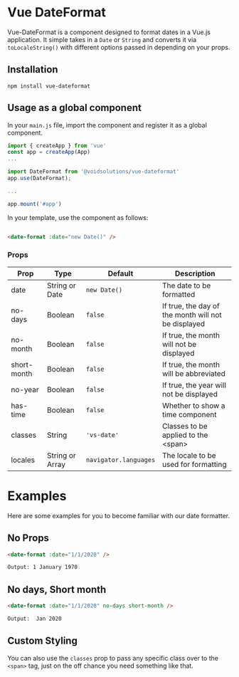 # Vue DateFormat

Vue-DateFormat is a component designed to format dates in a Vue.js application. It simple takes in a `Date` or `String` and converts it via `toLocaleString()` with different options passed in depending on your props.

## Installation

```npm install vue-dateformat```

## Usage as a global component

In your ```main.js``` file, import the component and register it as a global component.

```javascript
import { createApp } from 'vue'
const app = createApp(App)
...

import DateFormat from '@voidsolutions/vue-dateformat'
app.use(DateFormat);

...

app.mount('#app')
```

In your template, use the component as follows:

```html

<date-format :date="new Date()" />

```

### Props

| Prop        | Type           | Default               | Description                                         |
| ----------- | -------------- | --------------------- | --------------------------------------------------- |
| date        | String or Date | `new Date()`          | The date to be formatted                            |
| no-days     | Boolean        | `false`               | If true, the day of the month will not be displayed |
| no-month    | Boolean        | `false`               | If true, the month will not be displayed            |
| short-month | Boolean        | `false`               | If true, the month will be abbreviated              |
| no-year     | Boolean        | `false`               | If true, the year will not be displayed             |
| has-time    | Boolean        | `false`               | Whether to show a time component                    |
| classes     | String         | `'vs-date'`           | Classes to be applied to the \<span>                |
| locales     | String or Array| `navigator.languages` | The locale to be used for formatting                |

# Examples
Here are some examples for you to become familiar with our date formatter.
## No Props
    
```html
<date-format :date="1/1/2020" />

Output: 1 January 1970
```

## No days, Short month
```html
<date-format :date="1/1/2020" no-days short-month />

Output:  Jan 2020
```

## Custom Styling

You can also use the `classes` prop to pass any specific class over to the `<span>` tag, just on the off chance you need something like that.



